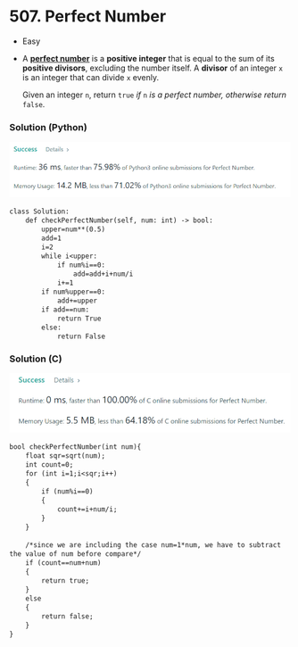 # 507. Perfect Number

* Easy
*   A [**perfect number**](https://en.wikipedia.org/wiki/Perfect\_number) is a **positive integer** that is equal to the sum of its **positive divisors**, excluding the number itself. A **divisor** of an integer `x` is an integer that can divide `x` evenly.

    Given an integer `n`, return `true` _if_ `n` _is a perfect number, otherwise return_ `false`.

### Solution (Python)

![](<../.gitbook/assets/image (3) (1) (1) (1).png>)

```
class Solution:
    def checkPerfectNumber(self, num: int) -> bool:
        upper=num**(0.5)
        add=1
        i=2
        while i<upper:
            if num%i==0:
                add=add+i+num/i
            i+=1
        if num%upper==0:
            add+=upper
        if add==num:
            return True
        else:
            return False
```

### Solution (C)

![](<../.gitbook/assets/image (7) (1) (1) (1) (1) (1) (1) (1).png>)

```
bool checkPerfectNumber(int num){
    float sqr=sqrt(num);
    int count=0;
    for (int i=1;i<sqr;i++)
    {
        if (num%i==0)
        {
            count+=i+num/i;
        }
    }
    
    /*since we are including the case num=1*num, we have to subtract the value of num before compare*/
    if (count==num+num)
    {
        return true;
    }
    else
    {
        return false;
    }
}
```
